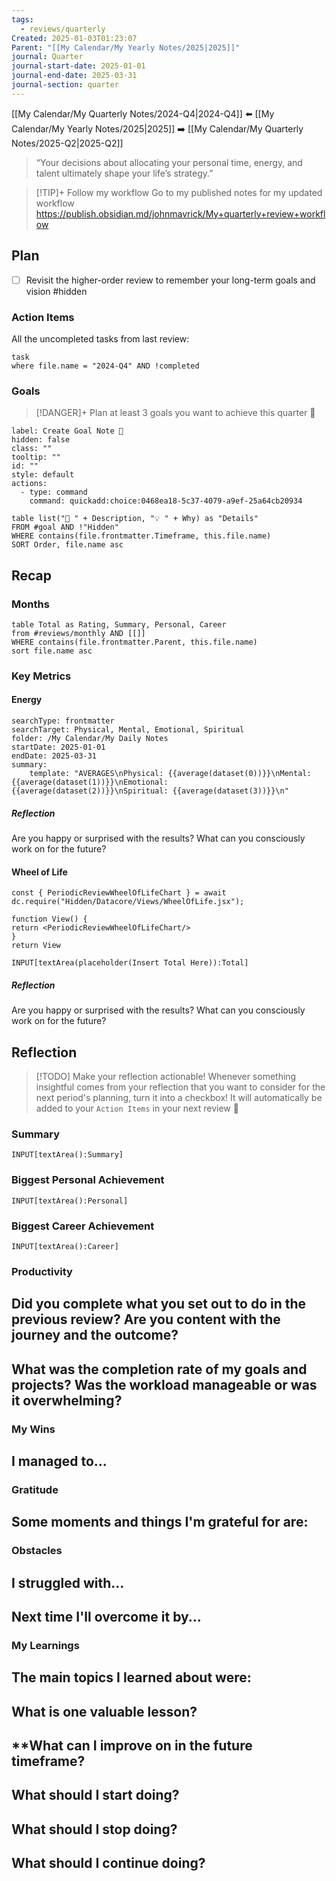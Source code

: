 ```yaml
---
tags:
  - reviews/quarterly
Created: 2025-01-03T01:23:07
Parent: "[[My Calendar/My Yearly Notes/2025|2025]]"
journal: Quarter
journal-start-date: 2025-01-01
journal-end-date: 2025-03-31
journal-section: quarter
---
```


[[My Calendar/My Quarterly Notes/2024-Q4|2024-Q4]] ⬅️ [[My Calendar/My Yearly Notes/2025|2025]] ➡️ [[My Calendar/My Quarterly Notes/2025-Q2|2025-Q2]]

> “Your decisions about allocating your personal time, energy, and talent ultimately shape your life’s strategy.”

> [!TIP]+ Follow my workflow
> Go to my published notes for my updated workflow https://publish.obsidian.md/johnmavrick/My+quarterly+review+workflow

## Plan

- [ ] Revisit the higher-order review to remember your long-term goals and vision #hidden

### Action Items

All the uncompleted tasks from last review:

```dataview
task
where file.name = "2024-Q4" AND !completed
```

### Goals

> [!DANGER]+ Plan at least 3 goals you want to achieve this quarter 🎯

```meta-bind-button
label: Create Goal Note 🎯
hidden: false
class: ""
tooltip: ""
id: ""
style: default
actions:
  - type: command
    command: quickadd:choice:0468ea18-5c37-4079-a9ef-25a64cb20934

```

```dataview
table list("🎯 " + Description, "💡 " + Why) as "Details"
FROM #goal AND !"Hidden"
WHERE contains(file.frontmatter.Timeframe, this.file.name)
SORT Order, file.name asc
```

## Recap
### Months
```dataview
table Total as Rating, Summary, Personal, Career
from #reviews/monthly AND [[]]
WHERE contains(file.frontmatter.Parent, this.file.name)
sort file.name asc
```

### Key Metrics

#### Energy

```tracker
searchType: frontmatter
searchTarget: Physical, Mental, Emotional, Spiritual
folder: /My Calendar/My Daily Notes
startDate: 2025-01-01
endDate: 2025-03-31
summary:
    template: "AVERAGES\nPhysical: {{average(dataset(0))}}\nMental: {{average(dataset(1))}}\nEmotional: {{average(dataset(2))}}\nSpiritual: {{average(dataset(3))}}\n"
```

##### Reflection
Are you happy or surprised with the results? What can you consciously work on for the future?
#### Wheel of Life
````datacorejsx
const { PeriodicReviewWheelOfLifeChart } = await dc.require("Hidden/Datacore/Views/WheelOfLife.jsx");

function View() {
return <PeriodicReviewWheelOfLifeChart/>
}
return View
````

`INPUT[textArea(placeholder(Insert Total Here)):Total]`

##### Reflection
Are you happy or surprised with the results? What can you consciously work on for the future?

## Reflection

> [!TODO] Make your reflection actionable!
> Whenever something insightful comes from your reflection that you want to consider for the next period's planning, turn it into a checkbox! It will automatically be added to your `Action Items` in your next review 🤩

### Summary
`INPUT[textArea():Summary]`
### Biggest Personal Achievement
`INPUT[textArea():Personal]`
### Biggest Career Achievement
`INPUT[textArea():Career]`
### Productivity
**Did you complete what you set out to do in the previous review? Are you content with the journey and the outcome?**
- 

**What was the completion rate of my goals and projects? Was the workload manageable or was it overwhelming?**
- 
### My Wins
I managed to...
- 
### Gratitude
Some moments and things I'm grateful for are:
- 
### Obstacles
I struggled with...
- 

Next time I'll overcome it by...
- 
### My Learnings
**The main topics I learned about were:**
- 

**What is one valuable lesson?**
- 

**What can I improve on in the future timeframe?
- 

**What should I start doing?**
- 

**What should I stop doing?**
- 

**What should I continue doing?**
- 
